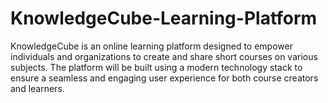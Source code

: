 # KnowledgeCube-Learning-Platform
KnowledgeCube is an online learning platform designed to empower individuals and organizations to create and share short courses on various subjects. The platform will be built using a modern technology stack to ensure a seamless and engaging user experience for both course creators and learners.
